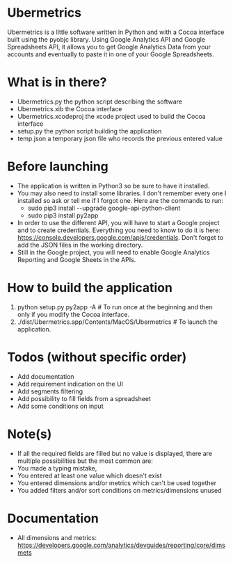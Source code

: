 # Ubermetrics

Ubermetrics is a little software written in Python and with a Cocoa interface built using the pyobjc library.
Using Google Analytics API and Google Spreadsheets API, it allows you to get Google Analytics Data from your accounts
and eventually to paste it in one of your Google Spreadsheets.

# What is in there?
* Ubermetrics.py the python script describing the software
* Ubermetrics.xib the Cocoa interface
* Ubermetrics.xcodeproj the xcode project used to build the Cocoa interface
* setup.py the python script building the application
* temp.json a temporary json file who records the previous entered value

# Before launching
* The application is written in Python3 so be sure to have it installed.
* You may also need to install some libraries. I don't remember every one I installed so ask or tell me if I forgot one.
Here are the commands to run:
  * sudo pip3 install --upgrade google-api-python-client
  * sudo pip3 install py2app
* In order to use the different API, you will have to start a Google project and to create credentials.
Everything you need to know to do it is here: https://console.developers.google.com/apis/credentials.
Don't forget to add the JSON files in the working directory.
* Still in the Google project, you will need to enable Google Analytics Reporting and Google Sheets in the APIs.

# How to build the application
1. python setup.py py2app -A # To run once at the beginning and then only if you modify the Cocoa interface.
2. ./dist/Ubermetrics.app/Contents/MacOS/Ubermetrics # To launch the application.

# Todos (without specific order)
* Add documentation
* Add requirement indication on the UI
* Add segments filtering
* Add possibility to fill fields from a spreadsheet
* Add some conditions on input

# Note(s)
* If all the required fields are filled but no value is displayed, there are multiple possibilities but the most common are:
 * You made a typing mistake,
 * You entered at least one value which doesn't exist
 * You entered dimensions and/or metrics which can't be used together
 * You added filters and/or sort conditions on metrics/dimensions unused


# Documentation
* All dimensions and metrics: https://developers.google.com/analytics/devguides/reporting/core/dimsmets
